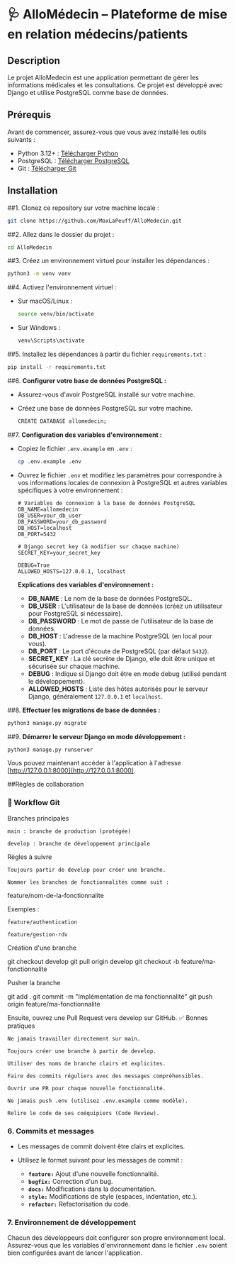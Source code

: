 
# 🩺 AlloMédecin – Plateforme de mise en relation médecins/patients

## Description

Le projet AlloMedecin est une application permettant de gérer les informations médicales et les consultations. Ce projet est développé avec Django et utilise PostgreSQL comme base de données.

## Prérequis

Avant de commencer, assurez-vous que vous avez installé les outils suivants :

- Python 3.12+ : [Télécharger Python](https://www.python.org/downloads/)
- PostgreSQL : [Télécharger PostgreSQL](https://www.postgresql.org/download/)
- Git : [Télécharger Git](https://git-scm.com/downloads)

## Installation

##1. Clonez ce repository sur votre machine locale :

   ```bash
   git clone https://github.com/MaxLaPeuff/AlloMedecin.git
````

##2. Allez dans le dossier du projet :

   ```bash
   cd AlloMedecin
   ```

##3. Créez un environnement virtuel pour installer les dépendances :

   ```bash
   python3 -m venv venv
   ```

##4. Activez l'environnement virtuel :

   * Sur macOS/Linux :

     ```bash
     source venv/bin/activate
     ```

   * Sur Windows :

     ```bash
     venv\Scripts\activate
     ```

##5. Installez les dépendances à partir du fichier `requirements.txt` :

   ```bash
   pip install -r requirements.txt
   ```

##6. **Configurer votre base de données PostgreSQL :**

   * Assurez-vous d'avoir PostgreSQL installé sur votre machine.
   * Créez une base de données PostgreSQL sur votre machine.

     ```bash
     CREATE DATABASE allomedecin;
     ```

##7. **Configuration des variables d'environnement :**

   * Copiez le fichier `.env.example` en `.env` :

     ```bash
     cp .env.example .env
     ```

   * Ouvrez le fichier `.env` et modifiez les paramètres pour correspondre à vos informations locales de connexion à PostgreSQL et autres variables spécifiques à votre environnement :

     ```env
     # Variables de connexion à la base de données PostgreSQL
     DB_NAME=allomedecin
     DB_USER=your_db_user
     DB_PASSWORD=your_db_password
     DB_HOST=localhost
     DB_PORT=5432

     # Django secret key (à modifier sur chaque machine)
     SECRET_KEY=your_secret_key

     DEBUG=True
     ALLOWED_HOSTS=127.0.0.1, localhost
     ```

     **Explications des variables d'environnement :**

     * **DB\_NAME** : Le nom de la base de données PostgreSQL.
     * **DB\_USER** : L'utilisateur de la base de données (créez un utilisateur pour PostgreSQL si nécessaire).
     * **DB\_PASSWORD** : Le mot de passe de l'utilisateur de la base de données.
     * **DB\_HOST** : L'adresse de la machine PostgreSQL (en local pour vous).
     * **DB\_PORT** : Le port d'écoute de PostgreSQL (par défaut `5432`).
     * **SECRET\_KEY** : La clé secrète de Django, elle doit être unique et sécurisée sur chaque machine.
     * **DEBUG** : Indique si Django doit être en mode debug (utilisé pendant le développement).
     * **ALLOWED\_HOSTS** : Liste des hôtes autorisés pour le serveur Django, généralement `127.0.0.1` et `localhost`.

##8. **Effectuer les migrations de base de données :**

   ```bash
   python3 manage.py migrate
   ```

##9. **Démarrer le serveur Django en mode développement :**

   ```bash
   python3 manage.py runserver
   ```

   Vous pouvez maintenant accéder à l'application à l'adresse [http://127.0.0.1:8000](http://127.0.0.1:8000).

##Règles de collaboration

### 🚀 Workflow Git
Branches principales

    main : branche de production (protégée)

    develop : branche de développement principale

Règles à suivre

    Toujours partir de develop pour créer une branche.

    Nommer les branches de fonctionnalités comme suit :

feature/nom-de-la-fonctionnalite

Exemples :

    feature/authentication

    feature/gestion-rdv

Création d'une branche

git checkout develop
git pull origin develop
git checkout -b feature/ma-fonctionnalite

Pusher la branche

git add .
git commit -m "Implémentation de ma fonctionnalité"
git push origin feature/ma-fonctionnalite

Ensuite, ouvrez une Pull Request vers develop sur GitHub.
✅ Bonnes pratiques

    Ne jamais travailler directement sur main.

    Toujours créer une branche à partir de develop.

    Utiliser des noms de branche clairs et explicites.

    Faire des commits réguliers avec des messages compréhensibles.

    Ouvrir une PR pour chaque nouvelle fonctionnalité.

    Ne jamais push .env (utilisez .env.example comme modèle).

    Relire le code de ses coéquipiers (Code Review).


### 6. Commits et messages

* Les messages de commit doivent être clairs et explicites.
* Utilisez le format suivant pour les messages de commit :

  * **`feature:`** Ajout d'une nouvelle fonctionnalité.
  * **`bugfix:`** Correction d'un bug.
  * **`docs:`** Modifications dans la documentation.
  * **`style:`** Modifications de style (espaces, indentation, etc.).
  * **`refactor:`** Refactorisation du code.

### 7. Environnement de développement

Chacun des développeurs doit configurer son propre environnement local. Assurez-vous que les variables d'environnement dans le fichier `.env` soient bien configurées avant de lancer l'application.

